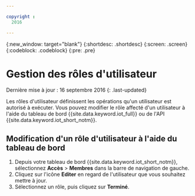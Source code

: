 ```yaml
---

copyright :
  2016

---
```


{:new_window: target="blank"}
{:shortdesc: .shortdesc}
{:screen: .screen}
{:codeblock: .codeblock}
{:pre: .pre}

# Gestion des rôles d'utilisateur
Dernière mise à jour : 16 septembre 2016
{: .last-updated}

Les rôles d'utilisateur définissent les opérations qu'un utilisateur est autorisé à exécuter. Vous pouvez modifier le rôle affecté d'un utilisateur à l'aide du tableau de bord {{site.data.keyword.iot_full}} ou de l'API {{site.data.keyword.iot_short_notm}}. 

## Modification d'un rôle d'utilisateur à l'aide du tableau de bord

1. Depuis votre tableau de bord {{site.data.keyword.iot_short_notm}}, sélectionnez **Accès** > **Membres** dans la barre de navigation de gauche. 
2. Cliquez sur l'icône **Editer** en regard de l'utilisateur que vous souhaitez mettre à jour. 
3. Sélectionnez un rôle, puis cliquez sur **Terminé**.

<!-- 
## Changing a user role by using the API

For information on using the API to change a user role, see the [{{site.data.keyword.iot_short_notm}} API documentation](https://docs.internetofthings.ibmcloud.com/swagger/v0002.html).
-->
